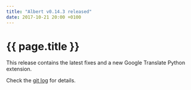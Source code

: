 ```yaml
---
title: "Albert v0.14.3 released"
date: 2017-10-21 20:00 +0100
---
```


# {{ page.title }}

This release contains the latest fixes and a new Google Translate Python extension.

Check the [git log](https://github.com/albertlauncher/albert/commits/v0.14.3) for details.
